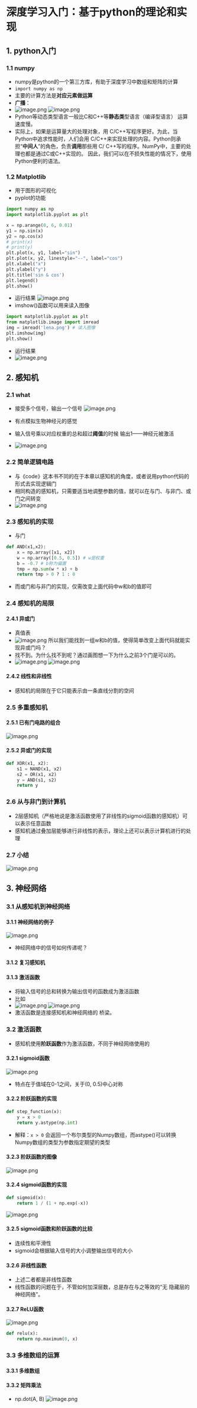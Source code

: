 # 深度学习入门：基于python的理论和实现
## 1. python入门
### 1.1 numpy
- numpy是python的一个第三方库，有助于深度学习中数组和矩阵的计算
- `import numpy as np`
- 主要的计算方法是**对应元素做运算**
- **广播**：
- ![image.png](https://raw.githubusercontent.com/Frank-whw/img/main/blog/202411291600719.png)
![image.png](https://raw.githubusercontent.com/Frank-whw/img/main/blog/202411291600641.png)
- Python等动态类型语言一般比C和C++等**静态类**型语言（编译型语言） 运算速度慢。
- 实际上，如果是运算量大的处理对象，用 C/C++写程序更好。为此，当 Python中追求性能时，人们会用 C/C++来实现处理的内容。Python则承担“**中间人**”的角色，负责**调用**那些用 C/ C++写的程序。NumPy中，主要的处理也都是通过C或C++实现的。 因此，我们可以在不损失性能的情况下，使用 Python便利的语法。
### 1.2 Matplotlib
- 用于图形的可视化
- pyplot的功能
```python
import numpy as np
import matplotlib.pyplot as plt

x = np.arange(0, 6, 0.01)
y1 = np.sin(x)
y2 = np.cos(x)
# print(x)
# print(y)
plt.plot(x, y1, label="sin")
plt.plot(x, y2, linestyle="--", label="cos")
plt.xlabel("x")
plt.ylabel("y")
plt.title('sin & cos')
plt.legend()
plt.show()
```
- 运行结果
![image.png](https://raw.githubusercontent.com/Frank-whw/img/main/blog/202411291602612.png)
- imshow()函数可以用来读入图像
```python
import matplotlib.pyplot as plt
from matplotlib.image import imread
img = imread('lena.png') # 读入图像
plt.imshow(img)
plt.show()
```
- 运行结果
- ![image.png](https://raw.githubusercontent.com/Frank-whw/img/main/blog/202411291604651.png)

## 2. 感知机
### 2.1 what
- 接受多个信号，输出一个信号
![image.png](https://raw.githubusercontent.com/Frank-whw/img/main/blog/202411300951408.png)

- 有点模拟生物神经元的感觉
- 输入信号乘以对应权重的总和超过**阈值**的时候 输出1——神经元被激活
- ![image.png](https://raw.githubusercontent.com/Frank-whw/img/main/blog/202411300953553.png)
### 2.2 简单逻辑电路
- 与《code》这本书不同的在于本章以感知机的角度，或者说用python代码的形式去实现逻辑门
- 相同构造的感知机，只需要适当地调整参数的值，就可以在与门、与非门、或门之间转变
- ![image.png](https://raw.githubusercontent.com/Frank-whw/img/main/blog/202411300958684.png)
### 2.3 感知机的实现
- 与门
```python
def AND(x1,x2):
	x = np.array([x1, x2])
	w = np.array([0.5, 0.5]) # w是权重
	b = -0.7 # b称为偏置
	tmp = np.sum(w * x) + b
	return tmp > 0 ? 1 : 0
```
- 而或门和与非门的实现，仅需改变上面代码中w和b的值即可
### 2.4 感知机的局限
#### 2.4.1 异或门
- 真值表
- ![image.png](https://raw.githubusercontent.com/Frank-whw/img/main/blog/202411301005768.png)
所以我们能找到一组w和b的值，使得简单改变上面代码就能实现异或门吗？
- 找不到。为什么找不到呢？通过画图想一下为什么之前3个门是可以的。
- ![image.png](https://raw.githubusercontent.com/Frank-whw/img/main/blog/202411301006179.png)
![image.png](https://raw.githubusercontent.com/Frank-whw/img/main/blog/202411301007090.png)
#### 2.4.2 线性和非线性
- 感知机的局限在于它只能表示由一条直线分割的空间
### 2.5 多重感知机
#### 2.5.1 已有门电路的组合
![image.png](https://raw.githubusercontent.com/Frank-whw/img/main/blog/202411301009614.png)
#### 2.5.2 异或门的实现
```python
def XOR(x1, x2):
	s1 = NAND(x1, x2)
	s2 = OR(x1, x2)
	y = AND(s1, s2)
	return y
```
### 2.6 从与非门到计算机
- 2层感知机（严格地说是激活函数使用了非线性的sigmoid函数的感知机）可以表示任意函数
- 感知机通过叠加层能够进行非线性的表示，理论上还可以表示计算机进行的处理
### 2.7 小结
![image.png](https://raw.githubusercontent.com/Frank-whw/img/main/blog/202411301013411.png)
## 3. 神经网络

### 3.1 从感知机到神经网络
#### 3.1.1 神经网络的例子
![image.png](https://raw.githubusercontent.com/Frank-whw/img/main/blog/202411301016009.png)
- 神经网络中的信号如何传递呢？
#### 3.1.2 复习感知机
#### 3.1.3 激活函数
- 将输入信号的总和转换为输出信号的函数成为激活函数
- 比如
- ![image.png](https://raw.githubusercontent.com/Frank-whw/img/main/blog/202411301021888.png)
![image.png](https://raw.githubusercontent.com/Frank-whw/img/main/blog/202411301022480.png)
- 激活函数是连接感知机和神经网络的 桥梁。
### 3.2 激活函数
- 感知机使用**阶跃函数**作为激活函数，不同于神经网络使用的
#### 3.2.1 sigmoid函数
![image.png](https://raw.githubusercontent.com/Frank-whw/img/main/blog/202411301024523.png)
- 特点在于值域在0-1之间，关于(0, 0.5)中心对称
#### 3.2.2 阶跃函数的实现
```python
def step_function(x):
	y = x > 0
	return y.astype(np.int)
```
- 解释：`x > 0` 会返回一个布尔类型的Numpy数组，而astype()可以转换Numpy数组的类型为参数指定期望的类型
#### 3.2.3 阶跃函数的图像
![image.png](https://raw.githubusercontent.com/Frank-whw/img/main/blog/202411301028211.png)
#### 3.2.4 sigmoid函数的实现
```python
def sigmoid(x):
	return 1 / (1 + np.exp(-x))
```
![image.png](https://raw.githubusercontent.com/Frank-whw/img/main/blog/202411301029551.png)
#### 3.2.5 sigmoid函数和阶跃函数的比较
- 连续性和平滑性
- sigmoid会根据输入信号的大小调整输出信号的大小
#### 3.2.6 非线性函数
- 上述二者都是非线性函数
- 线性函数的问题在于，不管如何加深层数，总是存在与之等效的“无 隐藏层的神经网络”。
#### 3.2.7 ReLU函数
![image.png](https://raw.githubusercontent.com/Frank-whw/img/main/blog/202411301032954.png)
```python
def relu(x):
	return np.maximum(0, x)
```
### 3.3 多维数组的运算
#### 3.3.1 多维数组
#### 3.3.2 矩阵乘法
- np.dot(A, B)
![image.png](https://raw.githubusercontent.com/Frank-whw/img/main/blog/202411301037103.png)
